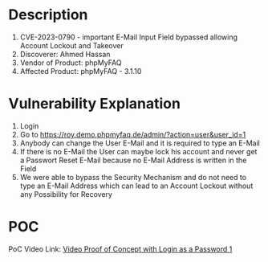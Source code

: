# Description

1. CVE-2023-0790 - important E-Mail Input Field bypassed allowing Account Lockout and Takeover
1. Discoverer: Ahmed Hassan
1. Vendor of Product: phpMyFAQ
1. Affected Product: phpMyFAQ - 3.1.10

# Vulnerability Explanation

1. Login
1. Go to https://roy.demo.phpmyfaq.de/admin/?action=user&user_id=1
1. Anybody can change the User E-Mail and it is required to type an E-Mail
1. If there is no E-Mail the User can maybe lock his account and never get a Passwort Reset E-Mail because no E-Mail Address is written in the Field
1. We were able to bypass the Security Mechanism and do not need to type an E-Mail Address which can lead to an Account Lockout without any Possibility for Recovery

#  POC

PoC Video Link: [Video Proof of Concept with Login as a Password 1 ](https://mega.nz/file/PE80HAJJ#1RBZfCShlrMWwXRbBJmSrgtrhvMJjeD8Dzg3GesZre4)






